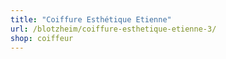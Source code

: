 ```yaml
---
title: "Coiffure Esthétique Etienne"
url: /blotzheim/coiffure-esthetique-etienne-3/
shop: coiffeur
---
```

